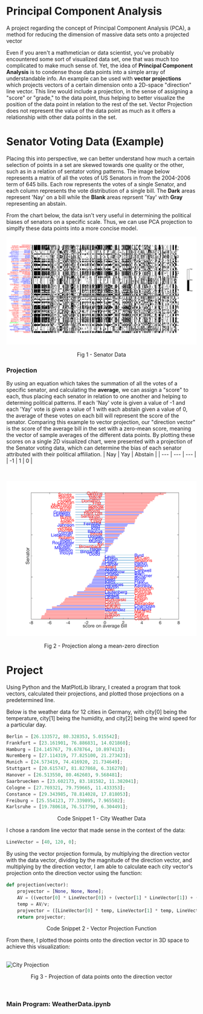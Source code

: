 # Principal Component Analysis
A project regarding the concept of Principal Component Analysis (PCA), a method for reducing the dimension of massive data sets onto a projected vector  

Even if you aren't a mathmetician or data scientist, you've probably encountered some sort of visualized data set, one that was much too complicated to make much sense of. Yet, the idea of **Principal Component Analysis** is to condense those data points into a simple array of understandable info. An example can be used with **vector projections** which projects vectors of a certain dimension onto a 2D-space "direction" line vector. This line would include a projection, in the sense of assigning a "score" or "grade," to the data point, thus helping to better visualize the position of the data point in relation to the rest of the set. Vector Projection does not represent the value of the data point as much as it offers a relationship with other data points in the set.


# Senator Voting Data (Example)
Placing this into perspective, we can better understand how much a certain selection of points in a set are skewed towards one quality or the other, such as in a relation of sentator voting patterns. The image below represents a matrix of all the votes of US Senators in from the 2004-2006 term of 645 bills. Each row represents the votes of a single Senator, and each column represents the vote distribution of a single bill. The __Dark__ areas represent 'Nay' on a bill while the __Blank__ areas reprsent 'Yay' with __Gray__ representing an abstain.  

From the chart below, the data isn't very useful in determining the political biases of senators on a specific scale. Thus, we can use PCA projection to simplfy these data points into a more concise model.  


![Senator Data](SenatorData.png)
<p align="center">Fig 1 - Senator Data</p>

### Projection
By using an equation which takes the summation of all the votes of a specific senator, and calculating the **average**, we can assign a "score" to each, thus placing each senator in relation to one another and helping to determing political patterns. If each 'Nay' vote is given a value of -1 and each 'Yay' vote is given a value of 1 with each abstain given a value of 0, the average of these votes on each bill will represent the score of the senator. Comparing this example to vector projection, our "direction vector" is the score of the average bill in the set with a zero-mean score, meaning the vector of sample averages of the different data points. By plotting these scores on a single 2D visualized chart, were presented with a projection of the Senator voting data, which can determine the bias of each senator attributed with their political affiliation.
| Nay | Yay | Abstain |
| --- | --- | --- |
| -1 | 1 | 0 |

<br>

![Senator Projections](SenatorProjection.png)
<p align="center">Fig 2 - Projection along a mean-zero direction</p>


# Project
Using Python and the MatPlotLib library, I created a program that took vectors, calculated their projections, and plotted those projections on a predetermined line.  

Below is the weather data for 12 cities in Germany, with city[0] being the temperature, city[1] being the humidity, and city[2] being the wind speed for a particular day.
<br>
```python
Berlin = [26.133572, 80.328353, 5.015542];
Frankfurt = [23.161901, 76.886831, 14.021860];
Hamburg = [24.145767, 79.678764, 10.897413];
Nuremberg = [27.114319, 77.825100, 21.273423];
Munich = [24.573419, 74.416920, 21.734649];
Stuttgart = [20.615747, 81.827868, 6.316270];
Hanover = [26.513550, 80.462603, 9.568481];
Saarbruecken = [23.602173, 83.181582, 11.382041];
Cologne = [27.769321, 79.759665, 11.433353];
Constance = [29.343985, 78.814028, 17.818053];
Freiburg = [25.554123, 77.339895, 7.965502];
Karlsruhe = [19.780618, 76.517790, 6.304491];
```
<p align="center">Code Snippet 1 - City Weather Data</p>
I chose a random line vector that made sense in the context of the data:
<br>

```python
LineVector = [40, 120, 0];
```

By using the vector projection formula, by multiplying the direction vector with the data vector, dividing by the magnitude of the direction vector, and multiplying by the direction vector, I am able to calculate each city vector's projection onto the direction vector using the function:
<br>

```python
def projection(vector):
    projvector = [None, None, None];
    AV = ((vector[0] * LineVector[0]) + (vector[1] * LineVector[1]) + (vector[2] * LineVector[2]));
    temp = AV/v;
    projvector = ([LineVector[0] * temp, LineVector[1] * temp, LineVector[2] * temp]);
    return projvector;
```
<p align="center">Code Snippet 2 - Vector Projection Function</p>
From there, I plotted those points onto the direction vector in 3D space to achieve this visualization:
<br><br>

![City Projection](CityProjection)
<p align="center">Fig 3 - Projection of data points onto the direction vector</p>
<br>

### Main Program: WeatherData.ipynb
